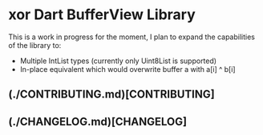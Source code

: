 # xor Dart BufferView Library

This is a work in progress for the moment, I plan to expand the capabilities of the library to:
 - Multiple IntList types (currently only Uint8List is supported)
 - In-place equivalent which would overwrite buffer a with a[i] ^ b[i]

## (./CONTRIBUTING.md)[CONTRIBUTING]
## (./CHANGELOG.md)[CHANGELOG]
